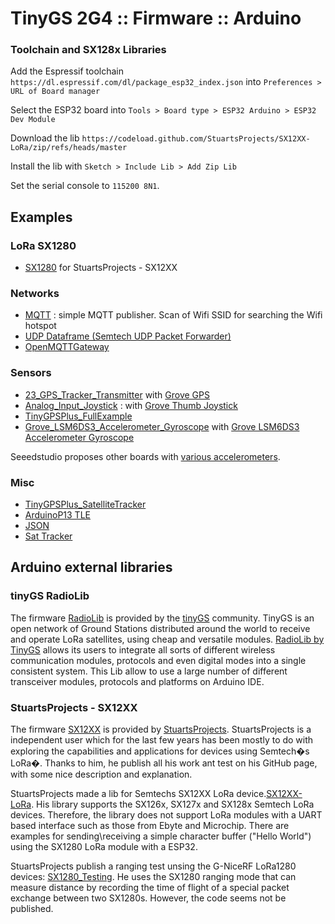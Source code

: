 # TinyGS 2G4 :: Firmware :: Arduino

### Toolchain and SX128x Libraries

Add the Espressif toolchain `https://dl.espressif.com/dl/package_esp32_index.json` into `Preferences > URL of Board manager` 

Select the ESP32 board into `Tools > Board type > ESP32 Arduino > ESP32 Dev Module`

Download the lib `https://codeload.github.com/StuartsProjects/SX12XX-LoRa/zip/refs/heads/master`

Install the lib with `Sketch > Include Lib > Add Zip Lib`

Set the serial console to `115200 8N1`.

## Examples

### LoRa SX1280

* [SX1280](./SX1280) for StuartsProjects - SX12XX

### Networks

* [MQTT](./MQTT) : simple MQTT publisher. Scan of Wifi SSID for searching the Wifi hotspot
* [UDP Dataframe (Semtech UDP Packet Forwarder)](https://github.com/dragino/Arduino-Profile-Examples/tree/master/libraries/Dragino/examples/LoRa/LoRaWAN/LoRaWAN_packet_forwarder)
* [OpenMQTTGateway](https://docs.openmqttgateway.com/)

### Sensors

* [23_GPS_Tracker_Transmitter](./23_GPS_Tracker_Transmitter) with [Grove GPS](https://wiki.seeedstudio.com/Grove-GPS/)
* [Analog_Input_Joystick](./Analog_Input_Joystick) : with [Grove Thumb Joystick](https://wiki.seeedstudio.com/Grove-Thumb_Joystick/)
* [TinyGPSPlus_FullExample](./TinyGPSPlus_FullExample)
* [Grove_LSM6DS3_Accelerometer_Gyroscope](./Grove_LSM6DS3_Accelerometer_Gyroscope) with [Grove  LSM6DS3 Accelerometer Gyroscope](https://wiki.seeedstudio.com/Grove-6-Axis_AccelerometerAndGyroscope/)

Seeedstudio proposes other boards with [various accelerometers](https://wiki.seeedstudio.com/Sensor_accelerometer/).

### Misc

* [TinyGPSPlus_SatelliteTracker](./TinyGPSPlus_SatelliteTracker)
* [ArduinoP13 TLE](https://github.com/TNeutron/ArduinoP13)
* [JSON](https://arduinojson.org/)
* [Sat Tracker](https://github.com/alexchang0229/SatelliteTracker)

## Arduino external libraries

### tinyGS RadioLib
The firmware [RadioLib](https://github.com/thingsat/tinygs_2g4station/tree/main/Firmware/Exemple/Transceiver_modules-RadioLib) is provided by the [tinyGS](https://github.com/G4lile0/tinyGS) community. TinyGS is an open network of Ground Stations distributed around the world to receive and operate LoRa satellites, using cheap and versatile modules. [RadioLib by TinyGS](https://github.com/G4lile0/tinyGS/tree/master/lib/RadioLib) allows its users to integrate all sorts of different wireless communication modules, protocols and even digital modes into a single consistent system. This Lib allow to use a large number of different transceiver modules, protocols and platforms on Arduino IDE.

### StuartsProjects - SX12XX 	
The firmware [SX12XX](https://github.com/thingsat/tinygs_2g4station/tree/main/Firmware/Exemple/Transceiver_modules-SX12XX) is provided by [StuartsProjects](https://github.com/StuartsProjects). StuartsProjects is a independent user which for the last few years has been mostly to do with exploring the capabilities and applications for devices using Semtech�s LoRa�. Thanks to him, he publish all his work ant test on his GitHub page, with some nice description and explanation. 

StuartsProjects made a lib for Semtechs SX12XX LoRa device.[SX12XX-LoRa](https://github.com/StuartsProjects/SX12XX-LoRa). His library supports the SX126x, SX127x and SX128x Semtech LoRa devices. Therefore, the library does not support LoRa modules with a UART based interface such as those from Ebyte and Microchip. There are examples for sending\receiving a simple character buffer ("Hello World") using the SX1280 LoRa module with a ESP32.

StuartsProjects publish a ranging test unsing the G-NiceRF LoRa1280 devices: [SX1280_Testing](https://github.com/StuartsProjects/SX1280_Testing). He uses the SX1280 ranging mode that can measure distance by recording the time of flight of a special packet exchange between two SX1280s. However, the code seems not be published. 
